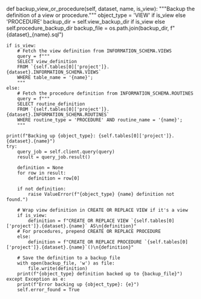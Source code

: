 def backup_view_or_procedure(self, dataset, name, is_view):
    """Backup the definition of a view or procedure."""
    object_type = 'VIEW' if is_view else 'PROCEDURE'
    backup_dir = self.view_backup_dir if is_view else self.procedure_backup_dir
    backup_file = os.path.join(backup_dir, f"{dataset}_{name}.sql")

    if is_view:
        # Fetch the view definition from INFORMATION_SCHEMA.VIEWS
        query = f"""
        SELECT view_definition
        FROM `{self.tables[0]['project']}.{dataset}.INFORMATION_SCHEMA.VIEWS`
        WHERE table_name = '{name}';
        """
    else:
        # Fetch the procedure definition from INFORMATION_SCHEMA.ROUTINES
        query = f"""
        SELECT routine_definition
        FROM `{self.tables[0]['project']}.{dataset}.INFORMATION_SCHEMA.ROUTINES`
        WHERE routine_type = 'PROCEDURE' AND routine_name = '{name}';
        """

    print(f"Backing up {object_type}: {self.tables[0]['project']}.{dataset}.{name}")
    try:
        query_job = self.client.query(query)
        result = query_job.result()

        definition = None
        for row in result:
            definition = row[0]

        if not definition:
            raise ValueError(f"{object_type} {name} definition not found.")

        # Wrap view definition in CREATE OR REPLACE VIEW if it's a view
        if is_view:
            definition = f"CREATE OR REPLACE VIEW `{self.tables[0]['project']}.{dataset}.{name}` AS\n{definition}"
        # For procedures, prepend CREATE OR REPLACE PROCEDURE
        else:
            definition = f"CREATE OR REPLACE PROCEDURE `{self.tables[0]['project']}.{dataset}.{name}`()\n{definition}"

        # Save the definition to a backup file
        with open(backup_file, 'w') as file:
            file.write(definition)
        print(f"{object_type} definition backed up to {backup_file}")
    except Exception as e:
        print(f"Error backing up {object_type}: {e}")
        self.error_found = True